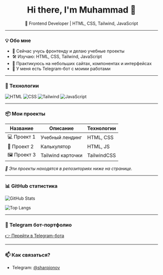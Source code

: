 <h1 align="center">Hi there, I'm Muhammad 👋</h1>

<p align="center">
  🚀 Frontend Developer | HTML, CSS, Tailwind, JavaScript  
</p>

---

### 💡 Обо мне

- 🌱 Сейчас учусь фронтенду и делаю учебные проекты
- 🛠️ Изучаю: HTML, CSS, Tailwind, JavaScript
- 🔧 Практикуюсь на небольших сайтах, компонентах и интерфейсах
- 🤖 У меня есть Telegram-бот с моими работами

---

### 🧰 Технологии

![HTML](https://img.shields.io/badge/-HTML5-E34F26?logo=html5&logoColor=white&style=flat)
![CSS](https://img.shields.io/badge/-CSS3-1572B6?logo=css3&logoColor=white&style=flat)
![Tailwind](https://img.shields.io/badge/-TailwindCSS-38B2AC?logo=tailwind-css&logoColor=white&style=flat)
![JavaScript](https://img.shields.io/badge/-JavaScript-F7DF1E?logo=javascript&logoColor=black&style=flat)

---

### 📦 Мои проекты

| Название | Описание | Технологии |
|----------|----------|-------------|
| 💻 Проект 1 | Учебный лендинг | HTML, CSS |
| 🧮 Проект 2 | Калькулятор | HTML, JS |
| 🖼️ Проект 3 | Tailwind карточки | TailwindCSS |

_📌 Эти проекты находятся в репозиториях ниже на странице._

---

### 📊 GitHub статистика

![GitHub Stats](https://github-readme-stats.vercel.app/api?username=sharpjonov&show_icons=true&theme=tokyonight)

![Top Langs](https://github-readme-stats.vercel.app/api/top-langs/?username=sharpjonov&layout=compact&theme=tokyonight)

---

### 📲 Telegram бот-портфолио

[👉 Перейти в Telegram-бота](https://t.me/sharpjonov)

---

### 📫 Как связаться?

- Telegram: [@sharpjonov](https://t.me/sharpjonov)
